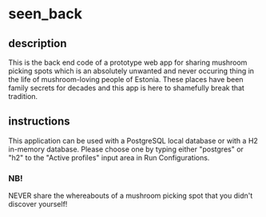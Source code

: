 # seen_back

## description
This is the back end code of a prototype web app for sharing mushroom picking spots which is
an absolutely unwanted and never occuring thing in the life of mushroom-loving
people of Estonia. These places have been family secrets for decades and this app
is here to shamefully break that tradition.

## instructions
This application can be used with a PostgreSQL local database or with a
H2 in-memory database. Please choose one by typing either "postgres" or "h2"
to the "Active profiles" input area in Run Configurations.

### NB!
NEVER share the whereabouts of a mushroom picking spot that you didn't discover yourself!